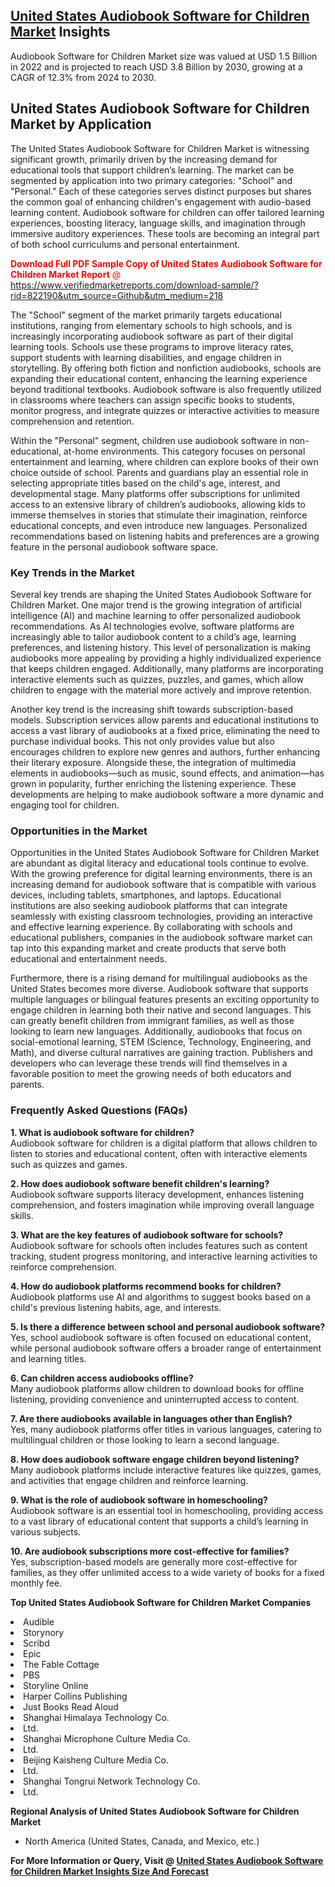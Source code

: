 <h2><a href="https://www.verifiedmarketreports.com/download-sample/?rid=822190&amp;utm_source=Github&amp;utm_medium=218" target="_blank">United States Audiobook Software for Children Market</a> Insights</h2><p>Audiobook Software for Children Market size was valued at USD 1.5 Billion in 2022 and is projected to reach USD 3.8 Billion by 2030, growing at a CAGR of 12.3% from 2024 to 2030.</p><p><h2>United States Audiobook Software for Children Market by Application</h2> <p>The United States Audiobook Software for Children Market is witnessing significant growth, primarily driven by the increasing demand for educational tools that support children’s learning. The market can be segmented by application into two primary categories: "School" and "Personal." Each of these categories serves distinct purposes but shares the common goal of enhancing children's engagement with audio-based learning content. Audiobook software for children can offer tailored learning experiences, boosting literacy, language skills, and imagination through immersive auditory experiences. These tools are becoming an integral part of both school curriculums and personal entertainment. <p><span class=""><span style="color: #ff0000;"><strong>Download Full PDF Sample Copy of United States Audiobook Software for Children Market Report</strong> @ </span><a href="https://www.verifiedmarketreports.com/download-sample/?rid=822190&amp;utm_source=Github&amp;utm_medium=218" target="_blank">https://www.verifiedmarketreports.com/download-sample/?rid=822190&amp;utm_source=Github&amp;utm_medium=218</a></span></p> <p>The "School" segment of the market primarily targets educational institutions, ranging from elementary schools to high schools, and is increasingly incorporating audiobook software as part of their digital learning tools. Schools use these programs to improve literacy rates, support students with learning disabilities, and engage children in storytelling. By offering both fiction and nonfiction audiobooks, schools are expanding their educational content, enhancing the learning experience beyond traditional textbooks. Audiobook software is also frequently utilized in classrooms where teachers can assign specific books to students, monitor progress, and integrate quizzes or interactive activities to measure comprehension and retention. <p>Within the "Personal" segment, children use audiobook software in non-educational, at-home environments. This category focuses on personal entertainment and learning, where children can explore books of their own choice outside of school. Parents and guardians play an essential role in selecting appropriate titles based on the child's age, interest, and developmental stage. Many platforms offer subscriptions for unlimited access to an extensive library of children’s audiobooks, allowing kids to immerse themselves in stories that stimulate their imagination, reinforce educational concepts, and even introduce new languages. Personalized recommendations based on listening habits and preferences are a growing feature in the personal audiobook software space. <h3>Key Trends in the Market</h3> <p>Several key trends are shaping the United States Audiobook Software for Children Market. One major trend is the growing integration of artificial intelligence (AI) and machine learning to offer personalized audiobook recommendations. As AI technologies evolve, software platforms are increasingly able to tailor audiobook content to a child’s age, learning preferences, and listening history. This level of personalization is making audiobooks more appealing by providing a highly individualized experience that keeps children engaged. Additionally, many platforms are incorporating interactive elements such as quizzes, puzzles, and games, which allow children to engage with the material more actively and improve retention. <p>Another key trend is the increasing shift towards subscription-based models. Subscription services allow parents and educational institutions to access a vast library of audiobooks at a fixed price, eliminating the need to purchase individual books. This not only provides value but also encourages children to explore new genres and authors, further enhancing their literary exposure. Alongside these, the integration of multimedia elements in audiobooks—such as music, sound effects, and animation—has grown in popularity, further enriching the listening experience. These developments are helping to make audiobook software a more dynamic and engaging tool for children. <h3>Opportunities in the Market</h3> <p>Opportunities in the United States Audiobook Software for Children Market are abundant as digital literacy and educational tools continue to evolve. With the growing preference for digital learning environments, there is an increasing demand for audiobook software that is compatible with various devices, including tablets, smartphones, and laptops. Educational institutions are also seeking audiobook platforms that can integrate seamlessly with existing classroom technologies, providing an interactive and effective learning experience. By collaborating with schools and educational publishers, companies in the audiobook software market can tap into this expanding market and create products that serve both educational and entertainment needs. <p>Furthermore, there is a rising demand for multilingual audiobooks as the United States becomes more diverse. Audiobook software that supports multiple languages or bilingual features presents an exciting opportunity to engage children in learning both their native and second languages. This can greatly benefit children from immigrant families, as well as those looking to learn new languages. Additionally, audiobooks that focus on social-emotional learning, STEM (Science, Technology, Engineering, and Math), and diverse cultural narratives are gaining traction. Publishers and developers who can leverage these trends will find themselves in a favorable position to meet the growing needs of both educators and parents. <h3>Frequently Asked Questions (FAQs)</h3> <p><strong>1. What is audiobook software for children?</strong><br> Audiobook software for children is a digital platform that allows children to listen to stories and educational content, often with interactive elements such as quizzes and games.</p> <p><strong>2. How does audiobook software benefit children's learning?</strong><br> Audiobook software supports literacy development, enhances listening comprehension, and fosters imagination while improving overall language skills.</p> <p><strong>3. What are the key features of audiobook software for schools?</strong><br> Audiobook software for schools often includes features such as content tracking, student progress monitoring, and interactive learning activities to reinforce comprehension.</p> <p><strong>4. How do audiobook platforms recommend books for children?</strong><br> Audiobook platforms use AI and algorithms to suggest books based on a child's previous listening habits, age, and interests.</p> <p><strong>5. Is there a difference between school and personal audiobook software?</strong><br> Yes, school audiobook software is often focused on educational content, while personal audiobook software offers a broader range of entertainment and learning titles.</p> <p><strong>6. Can children access audiobooks offline?</strong><br> Many audiobook platforms allow children to download books for offline listening, providing convenience and uninterrupted access to content.</p> <p><strong>7. Are there audiobooks available in languages other than English?</strong><br> Yes, many audiobook platforms offer titles in various languages, catering to multilingual children or those looking to learn a second language.</p> <p><strong>8. How does audiobook software engage children beyond listening?</strong><br> Many audiobook platforms include interactive features like quizzes, games, and activities that engage children and reinforce learning.</p> <p><strong>9. What is the role of audiobook software in homeschooling?</strong><br> Audiobook software is an essential tool in homeschooling, providing access to a vast library of educational content that supports a child’s learning in various subjects.</p> <p><strong>10. Are audiobook subscriptions more cost-effective for families?</strong><br> Yes, subscription-based models are generally more cost-effective for families, as they offer unlimited access to a wide variety of books for a fixed monthly fee.</p> </p><p><strong>Top United States Audiobook Software for Children Market Companies</strong></p><div data-test-id=""><p><li>Audible</li><li> Storynory</li><li> Scribd</li><li> Epic</li><li> The Fable Cottage</li><li> PBS</li><li> Storyline Online</li><li> Harper Collins Publishing</li><li> Just Books Read Aloud</li><li> Shanghai Himalaya Technology Co.</li><li> Ltd.</li><li> Shanghai Microphone Culture Media Co.</li><li> Ltd.</li><li> Beijing Kaisheng Culture Media Co.</li><li> Ltd.</li><li> Shanghai Tongrui Network Technology Co.</li><li> Ltd.</li></p><div><strong>Regional Analysis of&nbsp;United States Audiobook Software for Children Market</strong></div><ul><li dir="ltr"><p dir="ltr">North America&nbsp;(United States, Canada, and Mexico, etc.)</p></li></ul><p><strong>For More Information or Query, Visit @&nbsp;</strong><strong><a href="https://www.verifiedmarketreports.com/product/audiobook-software-for-children-market/?utm_source=Github&amp;utm_medium=218" target="_blank">United States Audiobook Software for Children Market Insights Size And Forecast</a></strong></p></div>
